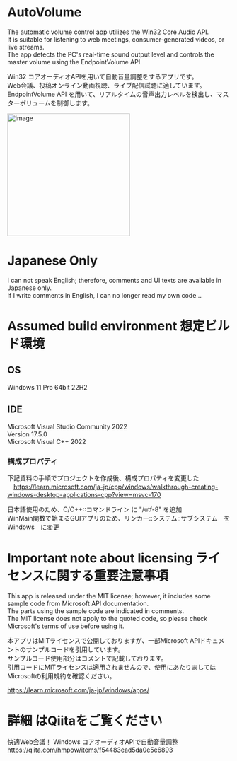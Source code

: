 # AutoVolume
The automatic volume control app utilizes the Win32 Core Audio API.  
It is suitable for listening to web meetings, consumer-generated videos, or live streams.  
The app detects the PC's real-time sound output level and controls the master volume using the EndpointVolume API.  
  
Win32 コアオーディオAPIを用いて自動音量調整をするアプリです。  
Web会議、投稿オンライン動画視聴、ライブ配信試聴に適しています。  
EndpointVolume API を用いて、リアルタイムの音声出力レベルを検出し、マスターボリュームを制御します。

<img width="277" alt="image" src="https://github.com/hmpow/AutoVolume/assets/67511807/7ebed174-0d6d-4de0-928a-792404b67626">


# Japanese Only
I can not speak English; therefore, comments and UI texts are available in Japanese only.  
If I write comments in English, I can no longer read my own code...

# Assumed build environment 想定ビルド環境
## OS
Windows 11 Pro 64bit 22H2
## IDE
Microsoft Visual Studio Community 2022  
Version 17.5.0  
Microsoft Visual C++ 2022  
  
### 構成プロパティ
下記資料の手順でプロジェクトを作成後、構成プロパティを変更した  
　https://learn.microsoft.com/ja-jp/cpp/windows/walkthrough-creating-windows-desktop-applications-cpp?view=msvc-170
  
日本語使用のため、C/C++::コマンドライン に "/utf-8" を追加  
WinMain関数で始まるGUIアプリのため、リンカー::システム::サブシステム　を　Windows　に変更  


# Important note about licensing ライセンスに関する重要注意事項
This app is released under the MIT license; however, it includes some sample code from Microsoft API documentation.  
The parts using the sample code are indicated in comments.  
The MIT license does not apply to the quoted code, so please check Microsoft's terms of use before using it.  
  
本アプリはMITライセンスで公開しておりますが、一部Microsoft APIドキュメントのサンプルコードを引用しています。  
サンプルコード使用部分はコメントで記載しております。  
引用コードにMITライセンスは適用されませんので、使用にあたりましてはMicrosoftの利用規約を確認ください。  
  
https://learn.microsoft.com/ja-jp/windows/apps/

# 詳細 はQiitaをご覧ください

快適Web会議！ Windows コアオーディオAPIで自動音量調整
https://qiita.com/hmpow/items/f54483ead5da0e5e6893
